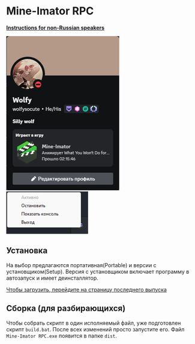 # Mine-Imator RPC
**[Instructions for non-Russian speakers](README.md)**

![Profile image](./images/Profile.png)
![Menu image](./images/Menu.png)

## Установка
На выбор предлагаются портативная(Portable) и версии с установщиком(Setup). Версия с установщиком включает программу в автозапуск и имеет деинсталлятор.

[Чтобы загрузить, перейдите на страницу последнего выпуска](https://github.com/WolfySoCute/Mine-Imator-RPC/releases/latest/)

## Сборка (для разбирающихся)
Чтобы собрать скрипт в один исполняемый файл, уже подготовлен скрипт `build.bat`. После всех изменений просто запустите его. Файл `Mine-Imator RPC.exe` появится в папке `dist`.